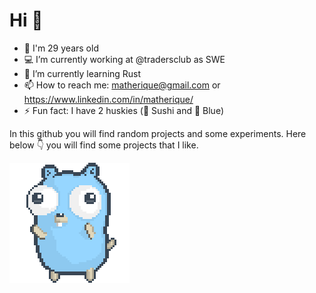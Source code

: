 # Hi 🖖

- 👴 I'm 29 years old
- 💻 I’m currently working at @tradersclub as SWE
- 📝 I’m currently learning Rust
- 📫 How to reach me: matherique@gmail.com or https://www.linkedin.com/in/matherique/
- ⚡ Fun fact: I have 2 huskies (🍣 Sushi and 💙 Blue)

In this github you will find random projects and some experiments. Here below 👇 you will find some projects that I like.

![gopher dancing](./dancing-gopher.gif)

